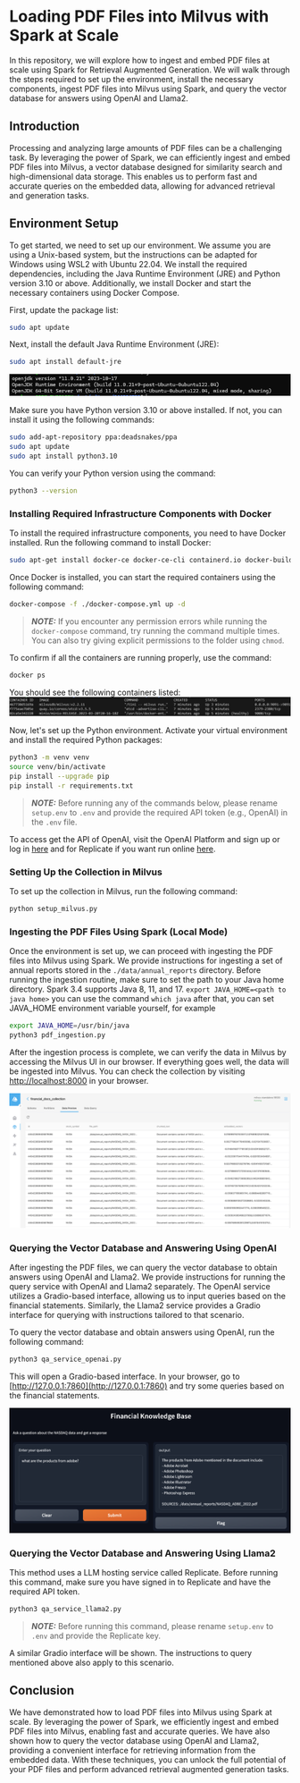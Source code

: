 # Loading PDF Files into Milvus with Spark at Scale
In this repository, we will explore how to ingest and embed PDF files at scale using Spark for Retrieval Augmented Generation. We will walk through the steps required to set up the environment, install the necessary components, ingest PDF files into Milvus using Spark, and query the vector database for answers using OpenAI and Llama2.

## Introduction

Processing and analyzing large amounts of PDF files can be a challenging task. By leveraging the power of Spark, we can efficiently ingest and embed PDF files into Milvus, a vector database designed for similarity search and high-dimensional data storage. This enables us to perform fast and accurate queries on the embedded data, allowing for advanced retrieval and generation tasks.


## Environment Setup

To get started, we need to set up our environment. We assume you are using a Unix-based system, but the instructions can be adapted for Windows using WSL2 with Ubuntu 22.04. We install the required dependencies, including the Java Runtime Environment (JRE) and Python version 3.10 or above. Additionally, we install Docker and start the necessary containers using Docker Compose.

First, update the package list:

```bash
sudo apt update
```

Next, install the default Java Runtime Environment (JRE):

```bash
sudo apt install default-jre
```

![Screenshot of updating packages and installing default JRE](assets/2024-03-15-09-53-41.png)

Make sure you have Python version 3.10 or above installed. If not, you can install it using the following commands:

```bash
sudo add-apt-repository ppa:deadsnakes/ppa
sudo apt update
sudo apt install python3.10
```

You can verify your Python version using the command:

```bash
python3 --version
```

### Installing Required Infrastructure Components with Docker

To install the required infrastructure components, you need to have Docker installed. Run the following command to install Docker:

```bash
sudo apt-get install docker-ce docker-ce-cli containerd.io docker-buildx-plugin docker-compose-plugin
```

Once Docker is installed, you can start the required containers using the following command:

```bash
docker-compose -f ./docker-compose.yml up -d
```

> **_NOTE:_** If you encounter any permission errors while running the `docker-compose` command, try running the command multiple times. You can also try giving explicit permissions to the folder using `chmod`.

To confirm if all the containers are running properly, use the command:

```bash
docker ps
```

You should see the following containers listed:
![Screenshot of running Docker containers](assets/2024-03-15-12-10-05.png)

Now, let's set up the Python environment. Activate your virtual environment and install the required Python packages:

```bash
python3 -m venv venv
source venv/bin/activate
pip install --upgrade pip
pip install -r requirements.txt
```

> **_NOTE:_** Before running any of the commands below, please rename `setup.env` to `.env` and provide the required API token (e.g., OpenAI) in the `.env` file.

To access get the API of OpenAI, visit the OpenAI Platform and sign up or log in [here](https://platform.openai.com/signup)
and for Replicate if you want run online [here](https://replicate.com/account/api-tokens).

### Setting Up the Collection in Milvus

To set up the collection in Milvus, run the following command:

```bash
python setup_milvus.py
```

### Ingesting the PDF Files Using Spark (Local Mode)

Once the environment is set up, we can proceed with ingesting the PDF files into Milvus using Spark. We provide instructions for ingesting a set of annual reports stored in the `./data/annual_reports` directory. Before running the ingestion routine, make sure to set the path to your Java home directory. Spark 3.4 supports Java 8, 11, and 17. `export JAVA_HOME=<path to java home>` you can use the command `which java` after that, you can set JAVA_HOME environment variable yourself, for example

```bash
export JAVA_HOME=/usr/bin/java
python3 pdf_ingestion.py
```
After the ingestion process is complete, we can verify the data in Milvus by accessing the Milvus UI in our browser.  If everything goes well, the data will be ingested into Milvus. You can check the collection by visiting [http://localhost:8000](http://localhost:8000) in your browser.

![Screenshot of Milvus UI showing the ingested data with vector embeddings](images/milvus.png)

### Querying the Vector Database and Answering Using OpenAI

After ingesting the PDF files, we can query the vector database to obtain answers using OpenAI and Llama2. We provide instructions for running the query service with OpenAI and Llama2 separately. The OpenAI service utilizes a Gradio-based interface, allowing us to input queries based on the financial statements. Similarly, the Llama2 service provides a Gradio interface for querying with instructions tailored to that scenario.

To query the vector database and obtain answers using OpenAI, run the following command:

```bash
python3 qa_service_openai.py
```

This will open a Gradio-based interface. In your browser, go to [http://127.0.0.1:7860](http://127.0.0.1:7860) and try some queries based on the financial statements.

![Screenshot of Gradio interface to query](images/gradio.png)

### Querying the Vector Database and Answering Using Llama2

This method uses a LLM hosting service called Replicate. Before running this command, make sure you have signed in to Replicate and have the required API token.

```bash
python3 qa_service_llama2.py
```

> **_NOTE:_** Before running this command, please rename `setup.env` to `.env` and provide the Replicate key.

A similar Gradio interface will be shown. The instructions to query mentioned above also apply to this scenario.



## Conclusion 

 We have demonstrated how to load PDF files into Milvus using Spark at scale. By leveraging the power of Spark, we efficiently ingest and embed PDF files into Milvus, enabling fast and accurate queries. We have also shown how to query the vector database using OpenAI and Llama2, providing a convenient interface for retrieving information from the embedded data. With these techniques, you can unlock the full potential of your PDF files and perform advanced retrieval augmented generation tasks.